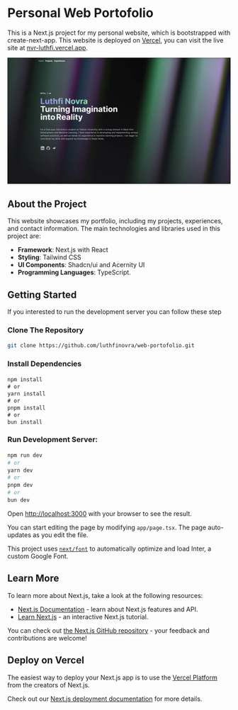 # Personal Web Portofolio
This is a Next.js project for my personal website, which is bootstrapped with create-next-app. This website is deployed on [Vercel](https://vercel.com/), you can visit the live site at [nvr-luthfi.vercel.app](https://nvr-luthfi.vercel.app/).

![Main Page](/public/projects/web-portofolio.webp)

## About the Project
This website showcases my portfolio, including my projects, experiences, and contact information. The main technologies and libraries used in this project are:
- **Framework**: Next.js with React
- **Styling**: Tailwind CSS
- **UI Components**: Shadcn/ui and Acernity UI
- **Programming Languages**: TypeScript.


## Getting Started
If you interested to run the development server you can follow these step

### Clone The Repository
```bash
git clone https://github.com/luthfinovra/web-portofolio.git
```

### Install Dependencies
```
npm install
# or
yarn install
# or
pnpm install
# or
bun install
```

### Run Development Server:
```bash
npm run dev
# or
yarn dev
# or
pnpm dev
# or
bun dev
```

Open [http://localhost:3000](http://localhost:3000) with your browser to see the result.

You can start editing the page by modifying `app/page.tsx`. The page auto-updates as you edit the file.

This project uses [`next/font`](https://nextjs.org/docs/basic-features/font-optimization) to automatically optimize and load Inter, a custom Google Font.


## Learn More

To learn more about Next.js, take a look at the following resources:

- [Next.js Documentation](https://nextjs.org/docs) - learn about Next.js features and API.
- [Learn Next.js](https://nextjs.org/learn) - an interactive Next.js tutorial.

You can check out [the Next.js GitHub repository](https://github.com/vercel/next.js/) - your feedback and contributions are welcome!

## Deploy on Vercel

The easiest way to deploy your Next.js app is to use the [Vercel Platform](https://vercel.com/new?utm_medium=default-template&filter=next.js&utm_source=create-next-app&utm_campaign=create-next-app-readme) from the creators of Next.js.

Check out our [Next.js deployment documentation](https://nextjs.org/docs/deployment) for more details.
